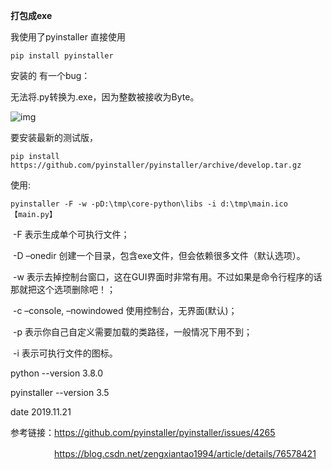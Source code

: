 **打包成exe**

我使用了pyinstaller 直接使用

```
pip install pyinstaller 
```

安装的 有一个bug：

无法将.py转换为.exe，因为整数被接收为Byte。

![img](img/python脚本打包成可执行文件.png)

要安装最新的测试版，

```
pip install https://github.com/pyinstaller/pyinstaller/archive/develop.tar.gz
```

使用:

```
pyinstaller -F -w -pD:\tmp\core-python\libs -i d:\tmp\main.ico 【main.py】
```

​    -F 表示生成单个可执行文件；

​    -D  –onedir 创建一个目录，包含exe文件，但会依赖很多文件（默认选项）。

​    -w 表示去掉控制台窗口，这在GUI界面时非常有用。不过如果是命令行程序的话那就把这个选项删除吧！；

​    -c  –console, –nowindowed 使用控制台，无界面(默认)；

​    -p 表示你自己自定义需要加载的类路径，一般情况下用不到；

​    -i 表示可执行文件的图标。

python --version  3.8.0

pyinstaller --version 3.5

date 2019.11.21

参考链接：https://github.com/pyinstaller/pyinstaller/issues/4265

　　　　　https://blog.csdn.net/zengxiantao1994/article/details/76578421